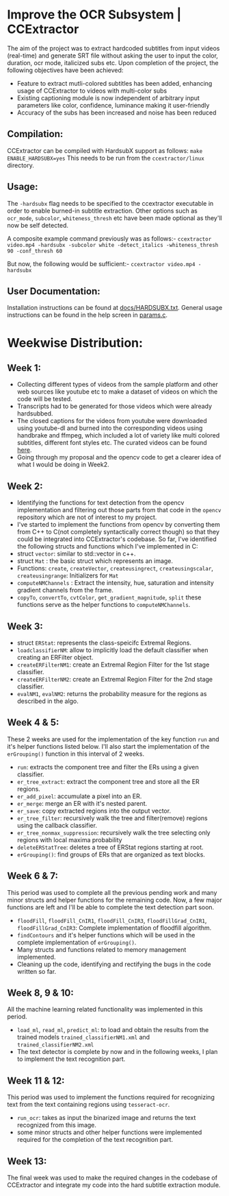 # Improve the OCR Subsystem | CCExtractor
The aim of the project was to extract hardcoded subtitles from input videos (real-time) and generate SRT file without asking the user to input the color, duration, ocr mode, italicized subs etc. Upon completion of the project, the following objectives have been achieved:

* Feature to extract mutli-colored subtitles has been added, enhancing usage of CCExtractor to videos with multi-color subs
* Existing captioning module is now independent of arbitrary input parameters like color, confidence, luminance making it user-friendly
* Accuracy of the subs has been increased and noise has been reduced

## Compilation:
CCExtractor can be compiled with HardsubX support as follows: `make ENABLE_HARDSUBX=yes`
This needs to be run from the `ccextractor/linux` directory.

## Usage:
The `-hardsubx` flag needs to be specified to the ccextractor executable in order to enable burned-in subtitle extraction.
Other options such as `ocr_mode`, `subcolor`, `whiteness_thresh` etc have been made optional as they'll now be self detected.

A composite example command previously was as follows:-
`ccextractor video.mp4 -hardsubx -subcolor white -detect_italics -whiteness_thresh 90 -conf_thresh 60`

But now, the following would be sufficient:-
`ccextractor video.mp4 -hardsubx`

## User Documentation:
Installation instructions can be found at [docs/HARDSUBX.txt](https://github.com/CCExtractor/ccextractor/blob/master/docs/HARDSUBX.txt). General usage instructions can be found in the help screen in [params.c](https://github.com/CCExtractor/ccextractor/blob/master/src/lib_ccx/params.c#L752).

# Weekwise Distribution:

## Week 1:
* Collecting different types of videos from the sample platform and other web sources like youtube etc to make a dataset of videos on which the code will be tested.
* Transcripts had to be generated for those videos which were already hardsubbed.
* The closed captions for the videos from youtube were downloaded using youtube-dl and burned into the corresponding videos using handbrake and ffmpeg, which included a lot of variety like multi colored subtitles, different font styles etc. The curated videos can be found [here](https://drive.google.com/open?id=1yHZN4jQw24MIgFGrByUbUZahkUelQHD8).
* Going through my proposal and the opencv code to get a clearer idea of what I would be doing in Week2.

## Week 2:
* Identifying the functions for text detection from the opencv implementation and filtering out those parts from that code in the `opencv` repository which are not of interest to my project.
* I've started to implement the functions from opencv by converting them from C++ to C(not completely syntactically correct though) so that they could be integrated into CCExtractor's codebase.
So far, I've identified the following structs and functions which I've implemented in C:
* struct `vector`: similar to std::vector in c++.
* struct `Mat` :  the basic struct which represents an image.
* Functions: `create`, `createVector`, `createusingrect`, `createusingscalar`, `createusingrange`: Initializers for `Mat`
* `computeNMChannels` : Extract the intensity, hue, saturation and intensity gradient channels from the frame.
* `copyTo`, `convertTo`, `cvtColor`, `get_gradient_magnitude`, `split` these functions serve as the helper functions to `computeNMChannels`.

 ## Week 3: 
* struct `ERStat`: represents the class-speicifc Extremal Regions.
* `loadclassifierNM`: allow to implicitly load the default classifier when creating an ERFilter object.
* `createERFilterNM1`: create an Extremal Region Filter for the 1st stage classifier.
* `createERFilterNM2`: create an Extremal Region Filter for the 2nd stage classifier.
* `evalNM1`, `evalNM2`: returns the probability measure for the regions as described in the algo.

## Week 4 & 5:
These 2 weeks are used for the implementation of the key function `run` and it's helper functions listed below. I'll also start the implementation of the `erGrouping()` function in this interval of 2 weeks.
* `run`: extracts the component tree and filter the ERs using a given classifier.
* `er_tree_extract`: extract the component tree and store all the ER regions.
* `er_add_pixel`: accumulate a pixel into an ER.
* `er_merge`: merge an ER with it's nested parent.
* `er_save`: copy extracted regions into the output vector.
* `er_tree_filter`: recursively walk the tree and filter(remove) regions using the callback classifier.
* `er_tree_nonmax_suppression`: recursively walk the tree selecting only regions with local maxima probability
*  `deleteERStatTree`: deletes a tree of ERStat regions starting at root.
* `erGrouping()`: find groups of ERs that are organized as text blocks.

## Week 6 & 7:
This period was used to complete all the previous pending work and many minor structs and helper functions for the remaining code. Now, a few major functions are left and I'll be able to complete the text detection part soon.
* `floodFill`, `floodFill_CnIR1`, `floodFill_CnIR3`, `floodFillGrad_CnIR1`, `floodFillGrad_CnIR3`: Complete implementation of floodfill algorithm.
* `findContours` and it's helper functions which will be used in the complete implementation of `erGrouping()`.
* Many structs and functions related to memory management implemented.
* Cleaning up the code, identifying and rectifying the bugs in the code written so far.

## Week 8, 9 & 10:
All the machine learning related functionality was implemented in this period.
* `load_ml`, `read_ml`, `predict_ml`: to load and obtain the results from the trained models `trained_classifierNM1.xml` and `trained_classifierNM2.xml`
* The text detector is complete by now and in the following weeks, I plan to implement the text recognition part.

## Week 11 & 12:
This period was used to implement the functions required for recognizing text from the text containing regions using `tesseract-ocr`.
* `run_ocr`: takes as input the binarized image and returns the text recognized from this image.
*  some minor structs and other helper functions were implemented required for the completion of the text recognition part.

## Week 13:
The final week was used to make the required changes in the codebase of CCExtractor and integrate my code into the hard subtitle extraction module.
